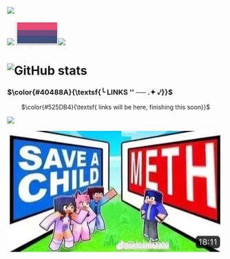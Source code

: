 ![](https://github.com/Ein-Escalante/eins/blob/main/tumblr_3c13363300ee20eff75248cccd801798_e2faacdd_2048.jpg?raw=true)


![](https://github.com/Ein-Escalante/eins/blob/main/tumblr_03b2281cf27beb75ff1a75941358ebe7_01ca1423_100.png?raw=true) ![](https://github.com/Ein-Escalante/Ein-Escalante/blob/main/tumblr_0ff69bea568e4a01d0a3b119c18637b9_6571b096_100.png?raw=true)![](https://github.com/Ein-Escalante/eins/blob/main/tumblr_83b97fd2140e8088050a93d181a330cb_332395ce_250.png?raw=true)

  # ![GitHub stats](https://komarev.com/ghpvc/?username=Ein-escalante&color=1417A1&style=flat&label=Goldies&base=1158)
<p align="center"><h3>$\color{#40488A}{\textsf{╰ LINKS '' ── .✦ ⤦}}$</h3>

<p align="center">$\color{#525DB4}{\textsf{ links will be here, finishing this soon}}$

![](https://github.com/Ein-Escalante/eins/blob/main/tumblr_a5053d86deffe4e33babd690c31ff50d_6a2db8b1_2048.png?raw=true)





![](https://github.com/Ein-Escalante/Ein-Escalante/blob/main/IMG_6495.jpeg?raw=true)
